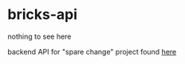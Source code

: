 # bricks-api

nothing to see here

backend API for "spare change" project found [here](https://github.com/dtklumpp/bricks-client)
